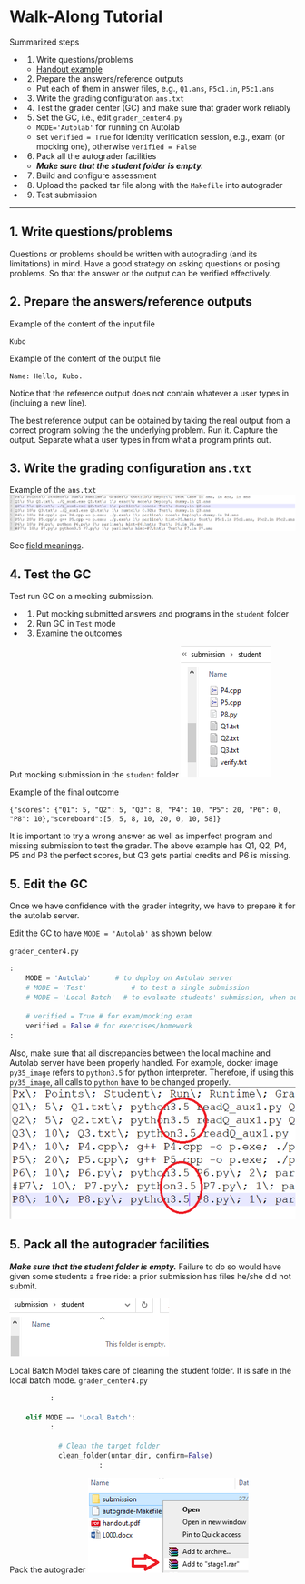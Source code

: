 # Walk-Along Tutorial

Summarized steps
* 1. Write questions/problems
  * [Handout example](https://github.com/tatpongkatanyukul/Autolab/blob/main/handout.pdf)
* 2. Prepare the answers/reference outputs
  * Put each of them in answer files, e.g., ```Q1.ans```, ```P5c1.in```, ```P5c1.ans```
* 3. Write the grading configuration ```ans.txt```
* 4. Test the grader center (GC) and make sure that grader work reliably
* 5. Set the GC, i.e., edit ```grader_center4.py``` 
  * ```MODE='Autolab'``` for running on Autolab
  * set ```verified = True``` for identity verification session, e.g., exam (or mocking one), otherwise ```verified = False```
* 6. Pack all the autograder facilities
  * ***Make sure that the student folder is empty.***
* 7. Build and configure assessment
* 8. Upload the packed tar file along with the ```Makefile``` into autograder
* 9. Test submission

---

## 1. Write questions/problems

Questions or problems should be written with autograding (and its limitations) in mind.
Have a good strategy on asking questions or posing problems. So that the answer or the output can be verified effectively.

## 2. Prepare the answers/reference outputs

Example of the content of the input file
```
Kubo

```

Example of the content of the output file
```
Name: Hello, Kubo.

```

Notice that the reference output does not contain whatever a user types in (incluing a new line).

The best reference output can be obtained by taking the real output from a correct program solving the the underlying problem. Run it. Capture the output. Separate what a user types in from what a program prints out.


## 3. Write the grading configuration ```ans.txt```

Example of the ```ans.txt```
![ans.txt](https://github.com/tatpongkatanyukul/Autolab/blob/main/tutorial/anstxt.png)

See [field meanings](https://github.com/tatpongkatanyukul/Autolab/blob/main/tutorial/tutorial.md#anstxt).

## 4. Test the GC

Test run GC on a mocking submission.
  * 1. Put mocking submitted answers and programs in the ```student``` folder
  * 2. Run GC in ```Test``` mode
  * 3. Examine the outcomes

Put mocking submission in the ```student``` folder
![working student folder](https://github.com/tatpongkatanyukul/Autolab/blob/main/tutorial/workable_student_fold.png)

Example of the final outcome
```
{"scores": {"Q1": 5, "Q2": 5, "Q3": 8, "P4": 10, "P5": 20, "P6": 0, "P8": 10},"scoreboard":[5, 5, 8, 10, 20, 0, 10, 58]}
```

It is important to try a wrong answer as well as imperfect program and missing submission to test the grader.
The above example has Q1, Q2, P4, P5 and P8 the perfect scores, but Q3 gets partial credits and P6 is missing.

## 5. Edit the GC

Once we have confidence with the grader integrity, we have to prepare it for the autolab server. 

Edit the GC to have ```MODE = 'Autolab'``` as shown below.

```grader_center4.py```
```Python
:
    MODE = 'Autolab'      # to deploy on Autolab server
    # MODE = 'Test'           # to test a single submission
    # MODE = 'Local Batch'  # to evaluate students' submission, when autolab fails

    # verified = True # for exam/mocking exam
    verified = False # for exercises/homework
:
```

Also, make sure that all discrepancies between the local machine and Autolab server have been properly handled.
For example, docker image ```py35_image``` refers to ```python3.5``` for python interpreter. Therefore, if using this ```py35_image```, all calls to ```python``` have to be changed properly.
![anstxt for py35_image](https://github.com/tatpongkatanyukul/Autolab/blob/main/tutorial/anstxt_autolab.png)


## 5. Pack all the autograder facilities

***Make sure that the student folder is empty.*** Failure to do so would have given some students a free ride: a prior submission has files he/she did not submit.

![Fresh student folder](https://github.com/tatpongkatanyukul/Autolab/blob/main/tutorial/fresh_student_folder.png)

Local Batch Model takes care of cleaning the student folder. It is safe in the local batch mode.
```grader_center4.py```
```Python
          :

    elif MODE == 'Local Batch':
          :

            # Clean the target folder
            clean_folder(untar_dir, confirm=False)
                      :
```

Pack the autograder
![Pack the autograder](https://github.com/tatpongkatanyukul/Autolab/blob/main/tutorial/pack_autograder.png)
